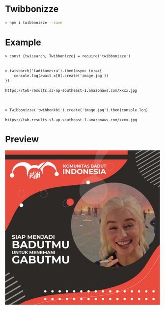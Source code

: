 # Twibbonizze
```bash
> npm i twibbonizze --save
```
# Example

```nodejs
> const {twisearch, Twibbonizze} = require('twibbonizze')


> twisearch('tadikamesra').then(async (x)=>{
    console.log(await x[0].create('image.jpg'))
})

https://twb-results.s3-ap-southeast-1.amazonaws.com/xxxx.jpg



> Twibbonizze('twibbonkbi').create('image.jpg').then(console.log)

https://twb-results.s3-ap-southeast-1.amazonaws.com/xxxx.jpg
```
# Preview

<img src="assets/res.jpgs">
